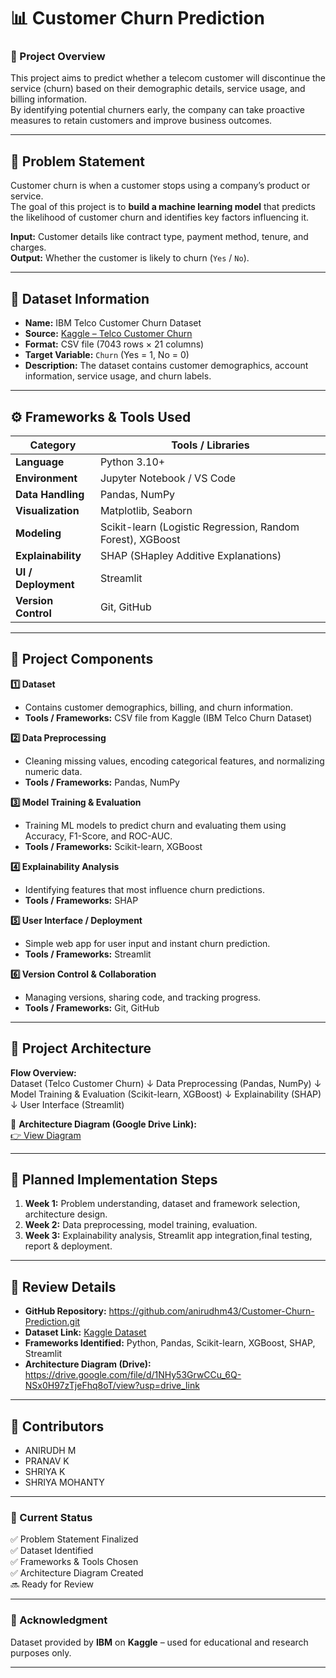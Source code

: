 # 📊 Customer Churn Prediction  

### 🧠 Project Overview  
This project aims to predict whether a telecom customer will discontinue the service (churn) based on their demographic details, service usage, and billing information.  
By identifying potential churners early, the company can take proactive measures to retain customers and improve business outcomes.  

---

## 🧾 Problem Statement  
Customer churn is when a customer stops using a company’s product or service.  
The goal of this project is to **build a machine learning model** that predicts the likelihood of customer churn and identifies key factors influencing it.

**Input:** Customer details like contract type, payment method, tenure, and charges.  
**Output:** Whether the customer is likely to churn (`Yes` / `No`).

---

## 📂 Dataset Information  
- **Name:** IBM Telco Customer Churn Dataset  
- **Source:** [Kaggle – Telco Customer Churn](https://www.kaggle.com/blastchar/telco-customer-churn)  
- **Format:** CSV file (7043 rows × 21 columns)  
- **Target Variable:** `Churn` (Yes = 1, No = 0)  
- **Description:** The dataset contains customer demographics, account information, service usage, and churn labels.

---

## ⚙️ Frameworks & Tools Used  
| Category | Tools / Libraries |
|-----------|-------------------|
| **Language** | Python 3.10+ |
| **Environment** | Jupyter Notebook / VS Code |
| **Data Handling** | Pandas, NumPy |
| **Visualization** | Matplotlib, Seaborn |
| **Modeling** | Scikit-learn (Logistic Regression, Random Forest), XGBoost |
| **Explainability** | SHAP (SHapley Additive Explanations) |
| **UI / Deployment** | Streamlit |
| **Version Control** | Git, GitHub |

---

## 🧩 Project Components

**1️⃣ Dataset**  
- Contains customer demographics, billing, and churn information.  
- **Tools / Frameworks:** CSV file from Kaggle (IBM Telco Churn Dataset)

**2️⃣ Data Preprocessing**  
- Cleaning missing values, encoding categorical features, and normalizing numeric data.  
- **Tools / Frameworks:** Pandas, NumPy  

**3️⃣ Model Training & Evaluation**  
- Training ML models to predict churn and evaluating them using Accuracy, F1-Score, and ROC-AUC.  
- **Tools / Frameworks:** Scikit-learn, XGBoost  

**4️⃣ Explainability Analysis**  
- Identifying features that most influence churn predictions.  
- **Tools / Frameworks:** SHAP  

**5️⃣ User Interface / Deployment**  
- Simple web app for user input and instant churn prediction.  
- **Tools / Frameworks:** Streamlit  

**6️⃣ Version Control & Collaboration**  
- Managing versions, sharing code, and tracking progress.  
- **Tools / Frameworks:** Git, GitHub  

---

## 🧱 Project Architecture  
**Flow Overview:**  
Dataset (Telco Customer Churn)
↓
Data Preprocessing (Pandas, NumPy)
↓
Model Training & Evaluation (Scikit-learn, XGBoost)
↓
Explainability (SHAP)
↓
User Interface (Streamlit)



📁 **Architecture Diagram (Google Drive Link):**  
[👉 View Diagram](https://drive.google.com/file/d/1NHy53GrwCCu_6Q-NSx0H97zTjeFhq8oT/view?usp=drive_link)

---

## 🚀 Planned Implementation Steps  
1. **Week 1:** Problem understanding, dataset and framework selection, architecture design.  
2. **Week 2:** Data preprocessing, model training, evaluation.  
3. **Week 3:** Explainability analysis, Streamlit app integration,final testing, report & deployment.

---

## 🔗 Review Details  
- **GitHub Repository:** https://github.com/anirudhm43/Customer-Churn-Prediction.git 
- **Dataset Link:** [Kaggle Dataset](https://www.kaggle.com/blastchar/telco-customer-churn)  
- **Frameworks Identified:** Python, Pandas, Scikit-learn, XGBoost, SHAP, Streamlit  
- **Architecture Diagram (Drive):** https://drive.google.com/file/d/1NHy53GrwCCu_6Q-NSx0H97zTjeFhq8oT/view?usp=drive_link

---

## 👥 Contributors  
- ANIRUDH M
- PRANAV K
- SHRIYA K
- SHRIYA MOHANTY

---

### 🏁 Current Status  
✅ Problem Statement Finalized  
✅ Dataset Identified  
✅ Frameworks & Tools Chosen  
✅ Architecture Diagram Created  
🔜 Ready for Review  

---

### 🌟 Acknowledgment  
Dataset provided by **IBM** on **Kaggle** – used for educational and research purposes only.

---

